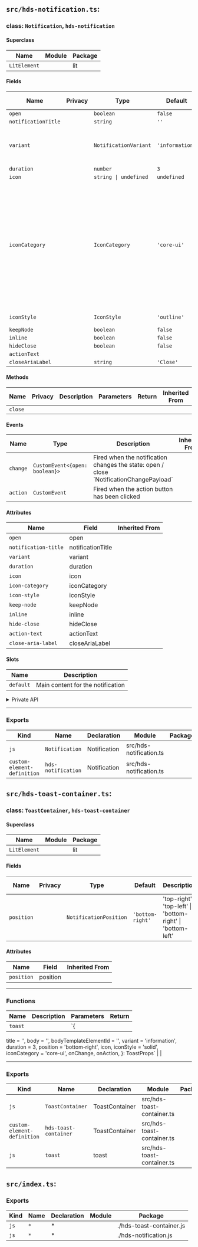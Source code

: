 ## `src/hds-notification.ts`:

### class: `Notification`, `hds-notification`

#### Superclass

| Name         | Module | Package |
| ------------ | ------ | ------- |
| `LitElement` |        | lit     |

#### Fields

| Name                | Privacy | Type                  | Default         | Description                                                                                                                                                                                          | Inherited From |
| ------------------- | ------- | --------------------- | --------------- | ---------------------------------------------------------------------------------------------------------------------------------------------------------------------------------------------------- | -------------- |
| `open`              |         | `boolean`             | `false`         |                                                                                                                                                                                                      |                |
| `notificationTitle` |         | `string`              | `''`            |                                                                                                                                                                                                      |                |
| `variant`           |         | `NotificationVariant` | `'information'` | 'information' \| 'confirmation' \| 'warning' \| 'error'                                                                                                                                              |                |
| `duration`          |         | `number`              | `3`             |                                                                                                                                                                                                      |                |
| `icon`              |         | `string \| undefined` | `undefined`     |                                                                                                                                                                                                      |                |
| `iconCategory`      |         | `IconCategory`        | `'core-ui'`     | 'core-ui' \| 'data' \| 'devices-sensors' \| 'discovery-sharing' \| 'map-view' \| 'misc' \| 'navigation-image' \| 'poi' \| 'social' \| 'stats' \| 'tools' \| 'travel-transport-tracking' \| 'weather' |                |
| `iconStyle`         |         | `IconStyle`           | `'outline'`     | 'solid' \| 'outline'                                                                                                                                                                                 |                |
| `keepNode`          |         | `boolean`             | `false`         |                                                                                                                                                                                                      |                |
| `inline`            |         | `boolean`             | `false`         |                                                                                                                                                                                                      |                |
| `hideClose`         |         | `boolean`             | `false`         |                                                                                                                                                                                                      |                |
| `actionText`        |         |                       |                 |                                                                                                                                                                                                      |                |
| `closeAriaLabel`    |         | `string`              | `'Close'`       |                                                                                                                                                                                                      |                |

#### Methods

| Name    | Privacy | Description | Parameters | Return | Inherited From |
| ------- | ------- | ----------- | ---------- | ------ | -------------- |
| `close` |         |             |            |        |                |

#### Events

| Name     | Type                           | Description                                                                               | Inherited From |
| -------- | ------------------------------ | ----------------------------------------------------------------------------------------- | -------------- |
| `change` | `CustomEvent<{open: boolean}>` | Fired when the notification changes the state: open / close \`NotificationChangePayload\` |                |
| `action` | `CustomEvent`                  | Fired when the action button has been clicked                                             |                |

#### Attributes

| Name                 | Field             | Inherited From |
| -------------------- | ----------------- | -------------- |
| `open`               | open              |                |
| `notification-title` | notificationTitle |                |
| `variant`            | variant           |                |
| `duration`           | duration          |                |
| `icon`               | icon              |                |
| `icon-category`      | iconCategory      |                |
| `icon-style`         | iconStyle         |                |
| `keep-node`          | keepNode          |                |
| `inline`             | inline            |                |
| `hide-close`         | hideClose         |                |
| `action-text`        | actionText        |                |
| `close-aria-label`   | closeAriaLabel    |                |

#### Slots

| Name      | Description                       |
| --------- | --------------------------------- |
| `default` | Main content for the notification |

<details><summary>Private API</summary>

#### Fields

| Name         | Privacy | Type                     | Default | Description | Inherited From |
| ------------ | ------- | ------------------------ | ------- | ----------- | -------------- |
| `_timeoutId` | private | `NodeJS.Timeout \| null` | `null`  |             |                |

#### Methods

| Name                 | Privacy | Description | Parameters | Return | Inherited From |
| -------------------- | ------- | ----------- | ---------- | ------ | -------------- |
| `clearTimeout`       | private |             |            |        |                |
| `getIconName`        | private |             |            |        |                |
| `_handleClickAction` | private |             |            |        |                |

</details>

<hr/>

### Exports

| Kind                        | Name               | Declaration  | Module                  | Package |
| --------------------------- | ------------------ | ------------ | ----------------------- | ------- |
| `js`                        | `Notification`     | Notification | src/hds-notification.ts |         |
| `custom-element-definition` | `hds-notification` | Notification | src/hds-notification.ts |         |

## `src/hds-toast-container.ts`:

### class: `ToastContainer`, `hds-toast-container`

#### Superclass

| Name         | Module | Package |
| ------------ | ------ | ------- |
| `LitElement` |        | lit     |

#### Fields

| Name       | Privacy | Type                   | Default          | Description                                                  | Inherited From |
| ---------- | ------- | ---------------------- | ---------------- | ------------------------------------------------------------ | -------------- |
| `position` |         | `NotificationPosition` | `'bottom-right'` | 'top-right' \| 'top-left' \| 'bottom-right' \| 'bottom-left' |                |

#### Attributes

| Name       | Field    | Inherited From |
| ---------- | -------- | -------------- |
| `position` | position |                |

<hr/>

### Functions

| Name    | Description | Parameters                                                                                                                                                                                                                            | Return |
| ------- | ----------- | ------------------------------------------------------------------------------------------------------------------------------------------------------------------------------------------------------------------------------------- | ------ |
| `toast` |             | `{
  title = '',
  body = '',
  bodyTemplateElementId = '',
  variant = 'information',
  duration = 3,
  position = 'bottom-right',
  icon,
  iconStyle = 'solid',
  iconCategory = 'core-ui',
  onChange,
  onAction,
}: ToastProps` |        |

<hr/>

### Exports

| Kind                        | Name                  | Declaration    | Module                     | Package |
| --------------------------- | --------------------- | -------------- | -------------------------- | ------- |
| `js`                        | `ToastContainer`      | ToastContainer | src/hds-toast-container.ts |         |
| `custom-element-definition` | `hds-toast-container` | ToastContainer | src/hds-toast-container.ts |         |
| `js`                        | `toast`               | toast          | src/hds-toast-container.ts |         |

## `src/index.ts`:

### Exports

| Kind | Name | Declaration | Module | Package                  |
| ---- | ---- | ----------- | ------ | ------------------------ |
| `js` | `*`  | \*          |        | ./hds-toast-container.js |
| `js` | `*`  | \*          |        | ./hds-notification.js    |
